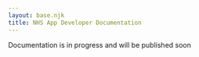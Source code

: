 ```yaml
---
layout: base.njk
title: NHS App Developer Documentation
---
```


Documentation is in progress and will be published soon

